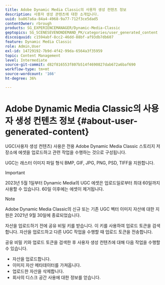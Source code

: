 ```yaml
---
title: Adobe Dynamic Media Classic의 사용자 생성 컨텐츠 정보
description: 사용자 생성 콘텐츠에 대한 소개입니다.
uuid: ba867a6a-84a4-4968-9a77-712f3ce5dad5
contentOwner: rbrough
products: SG_EXPERIENCEMANAGER/Dynamic-Media-Classic
geptopics: SG_SCENESEVENONDEMAND_PK/categories/user_generated_content
discoiquuid: c1594abf-8cc2-46dd-88bf-af93db7db607
feature: Dynamic Media Classic
role: Admin,User
exl-id: 14729192-7b9d-4f42-99da-6564a3f35959
topic: Content Management
level: Intermediate
source-git-commit: d82f816553f807b514f4690827dab672a6baf690
workflow-type: tm+mt
source-wordcount: '166'
ht-degree: 36%

---
```


# Adobe Dynamic Media Classic의 사용자 생성 컨텐츠 정보 {#about-user-generated-content}

UGC(사용자 생성 컨텐츠) 사용은 전용 Adobe Dynamic Media Classic 스토리지 저장소에 에셋을 업로드하고 관련 작업을 수행하는 것으로 구성됩니다.

UGC는 래스터 이미지 파일 형식 BMP, GIF, JPG, PNG, PSD, TIFF을 지원합니다.

>[!IMPORTANT]
>
>2023년 5월 1일부터 Dynamic Media의 UGC 에셋은 업로드일로부터 최대 60일까지 사용할 수 있습니다. 60일 이후에는 에셋이 제거됩니다.

<!-- * Vector: AI, EPS (EPS files from Adobe Illustrator 2018 are not supported), PDF (only when the PDF file is previously opened and saved in Adobe Illustrator CS6) -->

>[!NOTE]
>
>Adobe Dynamic Media Classic의 신규 또는 기존 UGC 벡터 이미지 자산에 대한 지원은 2021년 9월 30일에 종료되었습니다.

자산을 업로드하기 전에 공유 비밀 키를 받습니다. 이 키를 사용하여 업로드 토큰을 검색합니다. 자산을 업로드하고 다른 UGC 작업을 수행할 때 업로드 토큰을 전송합니다.

공유 비밀 키와 업로드 토큰을 검색한 후 사용자 생성 컨텐츠에 대해 다음 작업을 수행할 수 있습니다.

* 자산을 업로드합니다.
* 이미지 자산 메타데이터를 가져옵니다.
* 업로드한 자산을 삭제합니다.
* 회사의 디스크 공간 사용에 대한 정보를 얻습니다.
